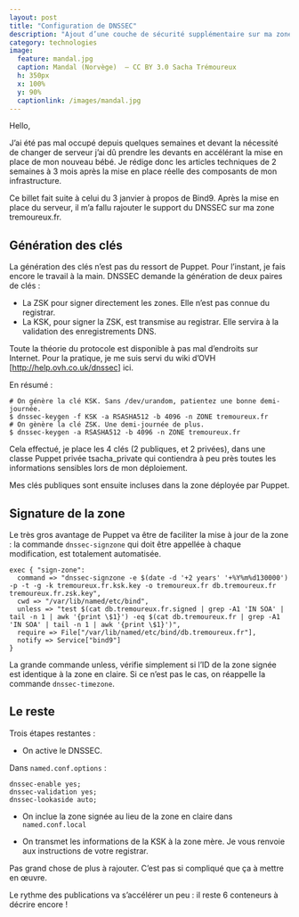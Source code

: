 ```yaml
---
layout: post
title: "Configuration de DNSSEC"
description: "Ajout d’une couche de sécurité supplémentaire sur ma zone DNS."
category: technologies
image:
  feature: mandal.jpg
  caption: Mandal (Norvège)  — CC BY 3.0 Sacha Trémoureux
  h: 350px
  x: 100%
  y: 90%
  captionlink: /images/mandal.jpg
---
```


Hello,

J’ai été pas mal occupé depuis quelques semaines et devant la
nécessité de changer de serveur j’ai dû prendre les devants en
accélérant la mise en place de mon nouveau bébé. Je rédige donc les
articles techniques de 2 semaines à 3 mois après la mise en place
réelle des composants de mon infrastructure.

Ce billet fait suite à celui du 3 janvier à propos de Bind9. Après la
mise en place du serveur, il m’a fallu rajouter le support du DNSSEC
sur ma zone tremoureux.fr. 

## Génération des clés

La génération des clés n’est pas du ressort de Puppet. Pour l’instant,
je fais encore le travail à la main. DNSSEC demande la génération de
deux paires de clés : 

- La ZSK pour signer directement les zones. Elle n’est pas connue du
  registrar.
- La KSK, pour signer la ZSK, est transmise au registrar. Elle servira
  à la validation des enregistrements DNS.

Toute la théorie du protocole est disponible à pas mal d’endroits sur
Internet. Pour la pratique, je me suis servi du wiki d’OVH
[http://help.ovh.co.uk/dnssec] ici.

En résumé :
    
    # On génère la clé KSK. Sans /dev/urandom, patientez une bonne demi-journée.
    $ dnssec-keygen -f KSK -a RSASHA512 -b 4096 -n ZONE tremoureux.fr
    # On gènère la clé ZSK. Une demi-journée de plus.
    $ dnssec-keygen -a RSASHA512 -b 4096 -n ZONE tremoureux.fr

Cela effectué, je place les 4 clés (2 publiques, et 2 privées), dans
une classe Puppet privée tsacha_private qui contiendra à peu près
toutes les informations sensibles lors de mon déploiement.

Mes clés publiques sont ensuite incluses dans la zone déployée par
Puppet. 

## Signature de la zone

Le très gros avantage de Puppet va être de faciliter la mise
à jour de la zone : la commande `dnssec-signzone` qui doit être
appellée à chaque modification, est totalement automatisée.

    exec { "sign-zone":
      command => "dnssec-signzone -e $(date -d '+2 years' '+%Y%m%d130000') -p -t -g -k tremoureux.fr.ksk.key -o tremoureux.fr db.tremoureux.fr tremoureux.fr.zsk.key",
      cwd => "/var/lib/named/etc/bind",
      unless => "test $(cat db.tremoureux.fr.signed | grep -A1 'IN SOA' | tail -n 1 | awk '{print \$1}') -eq $(cat db.tremoureux.fr | grep -A1 'IN SOA' | tail -n 1 | awk '{print \$1}')",
      require => File["/var/lib/named/etc/bind/db.tremoureux.fr"],
      notify => Service["bind9"]
    }

La grande commande unless, vérifie simplement si l’ID de la zone
signée est identique à la zone en claire. Si ce n’est pas le cas, on
réappelle la commande `dnssec-timezone`.

## Le reste

Trois étapes restantes :

- On active le DNSSEC.


Dans `named.conf.options` :

    dnssec-enable yes;
    dnssec-validation yes;
    dnssec-lookaside auto;

- On inclue la zone signée au lieu de la zone en claire dans
  `named.conf.local`

- On transmet les informations de la KSK à la zone mère. Je vous
  renvoie aux instructions de votre registrar.


Pas grand chose de plus à rajouter. C’est pas si compliqué que ça à
mettre en œuvre.

Le rythme des publications va s’accélérer un peu : il reste 6
conteneurs à décrire encore !